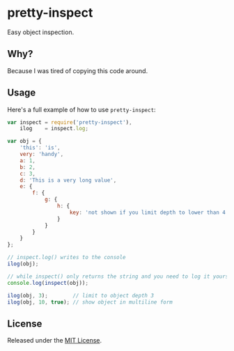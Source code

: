 # pretty-inspect

Easy object inspection.

## Why?

Because I was tired of copying this code around.

## Usage

Here's a full example of how to use `pretty-inspect`:

```js
var inspect = require('pretty-inspect'),
    ilog    = inspect.log;

var obj = {
    'this': 'is',
    very: 'handy',
    a: 1,
    b: 2,
    c: 3,
    d: 'This is a very long value',
    e: {
        f: {
            g: {
                h: {
                    key: 'not shown if you limit depth to lower than 4'
                }
            }
        }
    }
};

// inspect.log() writes to the console
ilog(obj);

// while inspect() only returns the string and you need to log it yourself
console.log(inspect(obj));

ilog(obj, 3);        // limit to object depth 3
ilog(obj, 10, true); // show object in multiline form
```

## License

Released under the [MIT License](http://www.opensource.org/licenses/mit-license.php).

